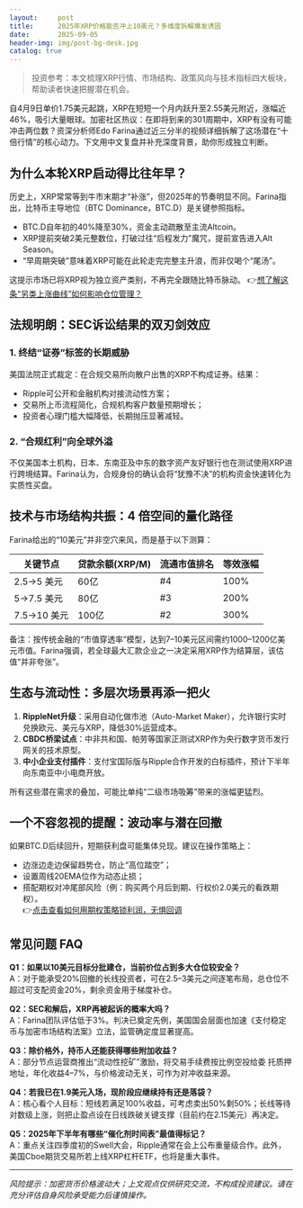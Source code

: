 ```yaml
---
layout:     post
title:      2025年XRP价格能否冲上10美元？多维度拆解爆发诱因
date:       2025-09-05
header-img: img/post-bg-desk.jpg
catalog: true
---
```


> 投资参考：本文梳理XRP行情、市场结构、政策风向与技术指标四大板块，帮助读者快速把握潜在机会。

自4月9日单价1.75美元起跳，XRP在短短一个月内跃升至2.55美元附近，涨幅近46%，吸引大量眼球。加密社区热议：在即将到来的301周期中，XRP有没有可能冲击两位数？资深分析师Edo Farina通过近三分半的视频详细拆解了这场潜在“十倍行情”的核心动力。下文用中文复盘并补充深度背景，助你形成独立判断。

## 为什么本轮XRP启动得比往年早？

历史上，XRP常常等到牛市末期才“补涨”，但2025年的节奏明显不同。Farina指出，比特币主导地位（BTC Dominance，BTC.D）是关键参照指标。

- BTC.D自年初的40%降至30%，资金主动疏散至主流Altcoin。
- XRP提前突破2美元整数位，打破过往“后程发力”魔咒，提前宣告进入Alt Season。
- “早周期突破”意味着XRP可能在此轮走完完整主升浪，而非仅喝个“尾汤”。

这提示市场已将XRP视为独立资产类别，不再完全跟随比特币脉动。 👉[想了解这条“另类上涨曲线”如何影响仓位管理？](https://okxdog.com/)

## 法规明朗：SEC诉讼结果的双刃剑效应

### 1. 终结“证券”标签的长期威胁
美国法院正式裁定：在合规交易所向散户出售的XRP不构成证券。结果：

- Ripple可公开和金融机构对接流动性方案；
- 交易所上币流程简化，合规机构客户数量预期增长；
- 投资者心理门槛大幅降低，长期抛压显著减轻。

### 2. “合规红利”向全球外溢
不仅美国本土机构，日本、东南亚及中东的数字资产友好银行也在测试使用XRP进行跨境结算。Farina认为，合规身份的确认会将“犹豫不决”的机构资金快速转化为实质性买盘。

## 技术与市场结构共振：4 倍空间的量化路径

Farina给出的“10美元”并非空穴来风，而是基于以下测算：

| 关键节点 | 贷款余额(XRP/M) | 流通市值排名 | 等效涨幅 |
| --- | --- | --- | --- |
| 2.5→5 美元 | 60亿 | #4 | 100% |
| 5→7.5 美元 | 80亿 | #3 | 200% |
| 7.5→10 美元 | 100亿 | #2 | 300% |

备注：按传统金融的“市值穿透率”模型，达到7–10美元区间需约1000–1200亿美元市值。Farina强调，若全球最大汇款企业之一决定采用XRP作为结算层，该估值“并非夸张”。

## 生态与流动性：多层次场景再添一把火

1. **RippleNet升级**：采用自动化做市池（Auto-Market Maker），允许银行实时兑换欧元、美元与XRP，降低30%运营成本。
2. **CBDC桥梁试点**：中非共和国、帕劳等国家正测试XRP作为央行数字货币发行网关的技术原型。
3. **中小企业支付插件**：支付宝国际版与Ripple合作开发的白标插件，预计下半年向东南亚中小电商开放。

所有这些潜在需求的叠加，可能比单纯“二级市场吸筹”带来的涨幅更猛烈。

## 一个不容忽视的提醒：波动率与潜在回撤

如果BTC.D后续回升，短期获利盘可能集体兑现。建议在操作策略上：

- 边涨边走边保留趋势仓，防止“高位踏空”；
- 设置周线20EMA位作为动态止损；
- 搭配期权对冲尾部风险（例：购买两个月后到期、行权价2.0美元的看跌期权）。  
  👉[点击查看如何用期权策略锁利润，无惧回调](https://okxdog.com/)

## 常见问题 FAQ

**Q1：如果以10美元目标分批建仓，当前价位占到多大仓位较安全？**  
A：对于能承受20%回撤的长线投资者，可在2.5–3美元之间逐笔布局，总仓位不超过可支配资金20%，剩余资金用于梯度补仓。

**Q2：SEC和解后，XRP再被起诉的概率大吗？**  
A：Farina团队评估低于3%。判决已奠定先例，美国国会层面也加速《支付稳定币与加密市场结构法案》立法，监管确定度显著提高。

**Q3：除价格外，持币人还能获得哪些附加收益？**  
A：部分节点运营商推出“流动性挖矿”激励，将交易手续费按比例空投给委 托质押地址，年化收益4–7%，与价格波动无关，可作为对冲收益来源。

**Q4：若我已在1.9美元入场，现阶段应继续持有还是落袋？**  
A：核心看个人目标：短线若满足100%收益，可考虑卖出50%剩50%；长线等待对数级上涨，则把止盈点设在日线跌破关键支撑（目前约在2.15美元）再决定。

**Q5：2025年下半年有哪些“催化剂时间表”最值得标记？**  
A：重点关注四季度初的Swell大会，Ripple通常在会上公布重量级合作。此外，美国Cboe期货交易所若上线XRP杠杆ETF，也将是重大事件。

---

*风险提示：加密货币价格波动大；上文观点仅供研究交流，不构成投资建议。请在充分评估自身风险承受能力后谨慎操作。*